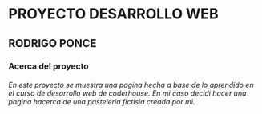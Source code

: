 # PROYECTO DESARROLLO WEB 

## RODRIGO PONCE

### Acerca del proyecto
###### En este proyecto se muestra una pagina hecha a base de lo aprendido en el curso de desarrollo web de coderhouse. En mi caso decidi hacer una pagina hacerca de una pasteleria fictisia creada por mi.
